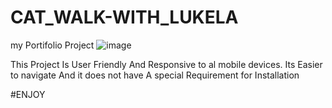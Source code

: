 # CAT_WALK-WITH_LUKELA
my Portifolio Project
![image](https://github.com/Pearl20-20/CAT_WALK-WITH_LUKELA/assets/86960824/b6e373eb-8f22-482e-b622-95550efe774e)

This Project Is User Friendly And Responsive to al mobile devices. 
Its Easier to navigate And it does not have A special Requirement for Installation


#ENJOY
